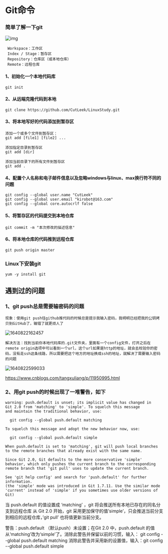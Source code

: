 # Git命令

### 简单了解一下git

![img](http://www.ruanyifeng.com/blogimg/asset/2015/bg2015120901.png)

```
 Workspace：工作区
 Index / Stage：暂存区
 Repository：仓库区（或本地仓库）
 Remote：远程仓库
```



#### 1、初始化一个本地代码库

```
git init 
```

#### 2、从远端克隆代码到本地

```
git clone https://github.com/CutLeek/LinuxStudy.git
```

#### 3、将本地写好的代码添加到暂存区

```
添加一个或多个文件到暂存区：
git add [file1] [file2] ...

添加指定目录到暂存区
git add [dir]

添加当前目录下的所有文件到暂存区
git add .
```

#### 4、配置个人名称和电子邮件信息以及忽略windows与linux、max换行符不同的问题

```
git config --global user.name "CutLeek"
git config --global user.email "kirobot@163.com"
git config --global core.autocrlf false
```

#### 5、将暂存区的代码提交到本地仓库

```
git commit -m "本次修改的描述信息"
```

#### 6、将本地仓库的代码推到远程仓库

```
git push origin master
```

### Linux下安装git

```
yum -y install git
```



## 遇到过的问题

### 1、git push总是需要输密码的问题

```
现象：使用git push往github推代码的时候总是提示我输入密码，我明明已经把我的公钥拷贝到GitHub了，输错了就更烦人了
```

![1640822162457](E:\MyStudy\LinuxStudy\pictures\1640822162457.png)

```
解决方法：找到当前你本地代码库的.git文件夹，里面有一个config文件，打开之后在remote origin选项中可以看到一个url，这个url如果是http的地址，就会去校验你的密码，没有走ssh这条线路，所以需要把这个地方的地址换成ssh的地址，就解决了需要输入密码的问题
```

![1640822599033](E:\MyStudy\LinuxStudy\pictures\1640822599033.png)



https://www.cnblogs.com/tangxuliang/p/11950995.html

### 2、用git push的时候出现了一堆警告，如下
```
warning: push.default is unset; its implicit value has changed in
Git 2.0 from 'matching' to 'simple'. To squelch this message
and maintain the traditional behavior, use:

  git config --global push.default matching

To squelch this message and adopt the new behavior now, use:

  git config --global push.default simple

When push.default is set to 'matching', git will push local branches
to the remote branches that already exist with the same name.

Since Git 2.0, Git defaults to the more conservative 'simple'
behavior, which only pushes the current branch to the corresponding
remote branch that 'git pull' uses to update the current branch.

See 'git help config' and search for 'push.default' for further information.
(the 'simple' mode was introduced in Git 1.7.11. Use the similar mode
'current' instead of 'simple' if you sometimes use older versions of Git)

```
当 push.default 的值设置成 ‘matching’ ，git 将会推送所有本地已存在的同名分支到远程仓库
从 Git 2.0 开始，git 采用更加保守的值’simple’，只会推送当前分支到相应的远程仓库，’git pull’ 也将值更新当前分支。

警告：push.default （默认push）未设置；在Git 2.0 中，push.default 的值从‘matching’改为‘simple’了。消除此警告并保留以前的习惯，输入：
git config --global push.default matching
消除此警告并采用新的设置值，输入：git config --global push.default simple











